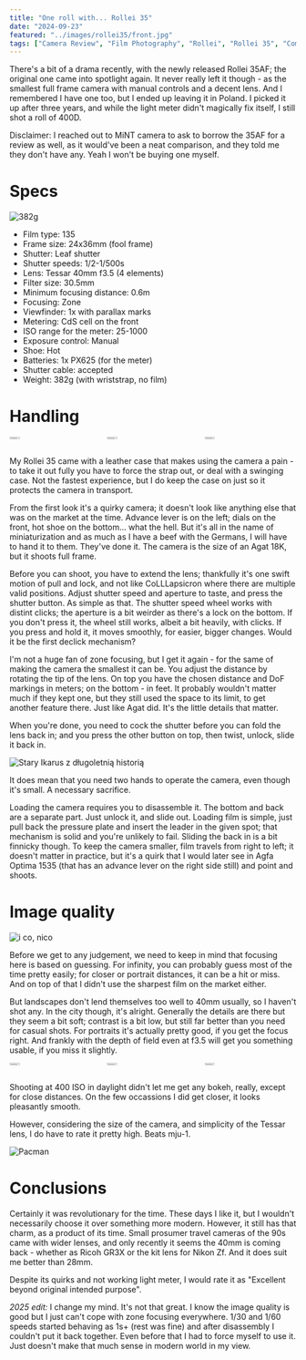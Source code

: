 ```yaml
---
title: "One roll with... Rollei 35"
date: "2024-09-23"
featured: "../images/rollei35/front.jpg"
tags: ["Camera Review", "Film Photography", "Rollei", "Rollei 35", "Compact Camera"]
---
```


There's a bit of a drama recently, with the newly released Rollei 35AF; the original one came into spotlight again. It never really left it though - as the smallest full frame camera with manual controls and a decent lens. And I remembered I have one too, but I ended up leaving it in Poland. I picked it up after three years, and while the light meter didn't magically fix itself, I still shot a roll of 400D. 

Disclaimer: I reached out to MiNT camera to ask to borrow the 35AF for a review as well, as it would've been a neat comparison, and they told me they don't have any. Yeah I won't be buying one myself.

# Specs

![382g](../images/rollei35/weight.jpg)

* Film type: 135
* Frame size: 24x36mm (fool frame)
* Shutter: Leaf shutter
* Shutter speeds: 1/2-1/500s
* Lens: Tessar 40mm f3.5 (4 elements)
* Filter size: 30.5mm
* Minimum focusing distance: 0.6m
* Focusing: Zone
* Viewfinder: 1x with parallax marks
* Metering: CdS cell on the front
* ISO range for the meter: 25-1000
* Exposure control: Manual
* Shoe: Hot
* Batteries: 1x PX625 (for the meter)
* Shutter cable: accepted
* Weight: 382g (with wriststrap, no film)

# Handling

<div style="display:flex">
     <div style="flex:1;padding-left;">
          <img src="../images/rollei35/back.jpg" width="33%"/>
     </div>
     <div style="flex:1;padding-left:10px;">
          <img src="../images/rollei35/top.jpg" width="33%"/>
     </div>
     <div style="flex:1;padding-left:10px;">
          <img src="../images/rollei35/open.jpg" width="33%"/>
     </div>
</div>

My Rollei 35 came with a leather case that makes using the camera a pain - to take it out fully you have to force the strap out, or deal with a swinging case. Not the fastest experience, but I do keep the case on just so it protects the camera in transport.

From the first look it's a quirky camera; it doesn't look like anything else that was on the market at the time. Advance lever is on the left; dials on the front, hot shoe on the bottom... what the hell. But it's all in the name of miniaturization and as much as I have a beef with the Germans, I will have to hand it to them. They've done it. The camera is the size of an Agat 18K, but it shoots full frame.

Before you can shoot, you have to extend the lens; thankfully it's one swift motion of pull and lock, and not like CoLLLapsicron where there are multiple valid positions. Adjust shutter speed and aperture to taste, and press the shutter button. As simple as that. The shutter speed wheel works with distint clicks; the aperture is a bit weirder as there's a lock on the bottom. If you don't press it, the wheel still works, albeit a bit heavily, with clicks. If you press and hold it, it moves smoothly, for easier, bigger changes. Would it be the first declick mechanism?

I'm not a huge fan of zone focusing, but I get it again - for the same of making the camera the smallest it can be. You adjust the distance by rotating the tip of the lens. On top you have the chosen distance and DoF markings in meters; on the bottom - in feet. It probably wouldn't matter much if they kept one, but they still used the space to its limit, to get another feature there. Just like Agat did. It's the little details that matter.

When you're done, you need to cock the shutter before you can fold the lens back in; and you press the other button on top, then twist, unlock, slide it back in.

![Stary Ikarus z długoletnią historią](../images/rollei35/samples/ikarus.jpg)

It does mean that you need two hands to operate the camera, even though it's small. A necessary sacrifice.

Loading the camera requires you to disassemble it. The bottom and back are a separate part. Just unlock it, and slide out. Loading film is simple, just pull back the pressure plate and insert the leader in the given spot; that mechanism is solid and you're unlikely to fail. Sliding the back in is a bit finnicky though. To keep the camera smaller, film travels from right to left; it doesn't matter in practice, but it's a quirk that I would later see in Agfa Optima 1535 (that has an advance lever on the right side still) and point and shoots.

# Image quality

![i co, nico](../images/rollei35/samples/ico.jpg)

Before we get to any judgement, we need to keep in mind that focusing here is based on guessing. For infinity, you can probably guess most of the time pretty easily; for closer or portrait distances, it can be a hit or miss. And on top of that I didn't use the sharpest film on the market either.

But landscapes don't lend themselves too well to 40mm usually, so I haven't shot any. In the city though, it's alright. Generally the details are there but they seem a bit soft; contrast is a bit low, but still far better than you need for casual shots. For portraits it's actually pretty good, if you get the focus right. And frankly with the depth of field even at f3.5 will get you something usable, if you miss it slightly.

<div style="display:flex">
     <div style="flex:1;padding-left;">
          <img src="../images/rollei35/samples/barriers.jpg" width="33%"/>
     </div>
     <div style="flex:1;padding-left:10px;">
          <img src="../images/rollei35/samples/mermaid.jpg" width="33%"/>
     </div>
     <div style="flex:1;padding-left:10px;">
          <img src="../images/rollei35/samples/reflection.jpg" width="33%"/>
     </div>
</div>

Shooting at 400 ISO in daylight didn't let me get any bokeh, really, except for close distances. On the few occassions I did get closer, it looks pleasantly smooth.

However, considering the size of the camera, and simplicity of the Tessar lens, I do have to rate it pretty high. Beats mju-1.

![Pacman](../images/rollei35/samples/pacman.jpg)

# Conclusions

Certainly it was revolutionary for the time. These days I like it, but I wouldn't necessarily choose it over something more modern. However, it still has that charm, as a product of its time. Small prosumer travel cameras of the 90s came with wider lenses, and only recently it seems the 40mm is coming back - whether as Ricoh GR3X or the kit lens for Nikon Zf. And it does suit me better than 28mm.

Despite its quirks and not working light meter, I would rate it as "Excellent beyond original intended purpose".

_2025 edit:_ I change my mind. It's not that great. I know the image quality is good but I just can't cope with zone focusing everywhere. 1/30 and 1/60 speeds started behaving as 1s+ (rest was fine) and after disassembly I couldn't put it back together. Even before that I had to force myself to use it. Just doesn't make that much sense in modern world in my view.